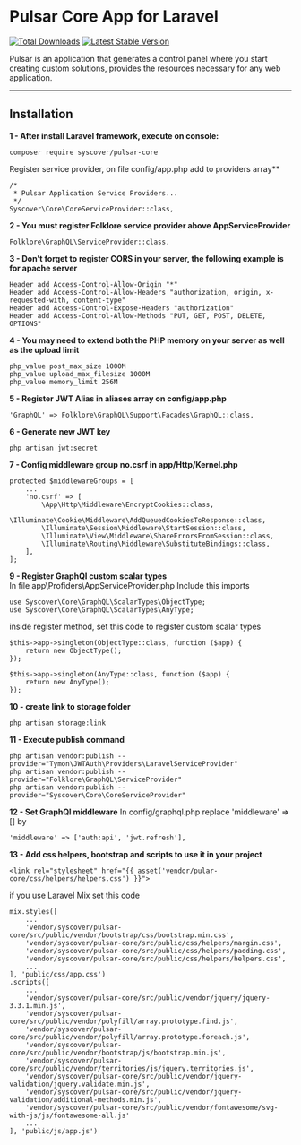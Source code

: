 # Pulsar Core App for Laravel

[![Total Downloads](https://poser.pugx.org/syscover/pulsar-core/downloads)](https://packagist.org/packages/syscover/pulsar-core)
[![Latest Stable Version](http://img.shields.io/github/release/syscover/pulsar-core.svg)](https://packagist.org/packages/syscover/pulsar-core)

Pulsar is an application that generates a control panel where you start creating custom solutions, provides the resources necessary for any web application.

---

## Installation

**1 - After install Laravel framework, execute on console:**
```
composer require syscover/pulsar-core
```

Register service provider, on file config/app.php add to providers array**
```
/*
 * Pulsar Application Service Providers...
 */
Syscover\Core\CoreServiceProvider::class,
```

**2 - You must register Folklore service provider above AppServiceProvider**
```
Folklore\GraphQL\ServiceProvider::class,
```

**3 - Don't forget to register CORS in your server, the following example is for apache server**
```
Header add Access-Control-Allow-Origin "*"
Header add Access-Control-Allow-Headers "authorization, origin, x-requested-with, content-type"
Header add Access-Control-Expose-Headers "authorization"
Header add Access-Control-Allow-Methods "PUT, GET, POST, DELETE, OPTIONS"
```

**4 - You may need to extend both the PHP memory on your server as well as the upload limit**
```
php_value post_max_size 1000M
php_value upload_max_filesize 1000M
php_value memory_limit 256M
```

**5 - Register JWT Alias in aliases array on config/app.php**
```
'GraphQL' => Folklore\GraphQL\Support\Facades\GraphQL::class,
```

**6 - Generate new JWT key**
```
php artisan jwt:secret
```

**7 - Config middleware group no.csrf in app/Http/Kernel.php**
```
protected $middlewareGroups = [
    ...
    'no.csrf' => [
        \App\Http\Middleware\EncryptCookies::class,
        \Illuminate\Cookie\Middleware\AddQueuedCookiesToResponse::class,
        \Illuminate\Session\Middleware\StartSession::class,
        \Illuminate\View\Middleware\ShareErrorsFromSession::class,
        \Illuminate\Routing\Middleware\SubstituteBindings::class,
    ],
];
```

**9 - Register GraphQl custom scalar types**
<br>In file app\Profiders\AppServiceProvider.php
Include this imports
```
use Syscover\Core\GraphQL\ScalarTypes\ObjectType;
use Syscover\Core\GraphQL\ScalarTypes\AnyType;
```

inside register method, set this code to register custom scalar types
```
$this->app->singleton(ObjectType::class, function ($app) {
    return new ObjectType();
});

$this->app->singleton(AnyType::class, function ($app) {
    return new AnyType();
});
```

**10 - create link to storage folder**
```
php artisan storage:link
```

**11 - Execute publish command**
```
php artisan vendor:publish --provider="Tymon\JWTAuth\Providers\LaravelServiceProvider"
php artisan vendor:publish --provider="Folklore\GraphQL\ServiceProvider"
php artisan vendor:publish --provider="Syscover\Core\CoreServiceProvider"
```

**12 - Set GraphQl middleware**
In config/graphql.php replace 'middleware' => [] by
```
'middleware' => ['auth:api', 'jwt.refresh'],
```

**13 - Add css helpers, bootstrap and scripts to use it in your project**
```
<link rel="stylesheet" href="{{ asset('vendor/pular-core/css/helpers/helpers.css') }}">
```

if you use Laravel Mix set this code
```
mix.styles([
    ...
    'vendor/syscover/pulsar-core/src/public/vendor/bootstrap/css/bootstrap.min.css',
    'vendor/syscover/pulsar-core/src/public/css/helpers/margin.css',
    'vendor/syscover/pulsar-core/src/public/css/helpers/padding.css',
    'vendor/syscover/pulsar-core/src/public/css/helpers/helpers.css',
    ...
], 'public/css/app.css')
.scripts([
    ...
    'vendor/syscover/pulsar-core/src/public/vendor/jquery/jquery-3.3.1.min.js',
    'vendor/syscover/pulsar-core/src/public/vendor/polyfill/array.prototype.find.js',
    'vendor/syscover/pulsar-core/src/public/vendor/polyfill/array.prototype.foreach.js',
    'vendor/syscover/pulsar-core/src/public/vendor/bootstrap/js/bootstrap.min.js',
    'vendor/syscover/pulsar-core/src/public/vendor/territories/js/jquery.territories.js',
    'vendor/syscover/pulsar-core/src/public/vendor/jquery-validation/jquery.validate.min.js',
    'vendor/syscover/pulsar-core/src/public/vendor/jquery-validation/additional-methods.min.js',
    'vendor/syscover/pulsar-core/src/public/vendor/fontawesome/svg-with-js/js/fontawesome-all.js'
    ...
], 'public/js/app.js')
```



